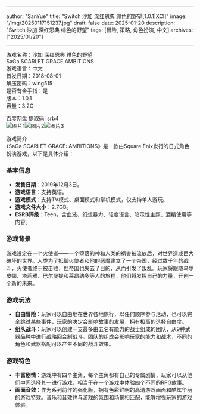 
---
author: "SanYue"
title: "Switch 沙加 深红恩典 绯色的野望[1.0.1|XCI]"
image: "/img/20250117151237.jpg"
draft: false
date: 2025-01-20
description: "Switch 沙加 深红恩典 绯色的野望"
tags: [冒险, 策略, 角色扮演, 中文]
archives: ["2025/01/20"]

---

游戏名称：沙加 深红恩典 绯色的野望   
SaGa SCARLET GRACE AMBITIONS    
游戏语言：中文  
首发日期：2018-08-01  
解压密码：wing515  
是否有金手指：是  
版本：1.0.1   
容量：3.2G

[百度网盘](https://pan.baidu.com/s/1R1eh8K-EAjDimYe32exNUQ) 提取码: srb4  
![图片1](/img/b3bbfe.jpg)![图片2](/img/6afd5d.jpg)![图片3](/img/1cd5e4.jpg)  

游戏简介  
《SaGa SCARLET GRACE: AMBITIONS》是一款由Square Enix发行的日式角色扮演游戏，以下是具体介绍：

### 基本信息
- **发售日期**：2019年12月3日。
- **游戏语言**：支持英语。
- **游戏模式**：支持TV模式、桌面模式和掌机模式，仅支持单人游玩。
- **游戏文件大小**：2.7GB。
- **ESRB评级**：Teen，含血液、幻想暴力、轻度语言、暗示性主题、酒精使用等内容。

### 游戏背景
游戏设定在一个火使者——一个堕落的神和人类的祸害被流放后，对世界造成巨大破坏的世界。人类为了抵御火使者和他的恶魔建立了一个帝国，经过数千年的战斗，火使者终于被击败，但帝国也失去了目的，从而引发了叛乱。玩家将跟随乌尔皮娜、塔莉雅、巴尔曼提和莱昂纳多等人的旅程，他们将发挥自己的力量，开创一个新的未来。

### 游戏玩法
- **自由冒险**：玩家可以自由地在世界各地旅行，以任何顺序参与活动，也可以完全跳过某些事件，玩家的决定会影响故事的发展，拥有极高的选择自由度。
- **组队战斗**：玩家可以创建一支最多由五名有能力的战士组成的团队，从9种武器品种中进行战略回合制战斗。团队的组成会影响玩家的能力和战术，不同的角色和武器搭配可以产生不同的战斗效果。

### 游戏特色
- **丰富剧情**：游戏中有四个主角，每个主角都有自己的专属剧情，玩家可以从他们中间选择其一进行游戏，相当于在一个游戏中体验四个不同的RPG故事。
- **画面音效**：作为系列前作的强化版，拥有色彩鲜明的高清游戏画面和酷炫华丽的游戏特效。音乐和音效也与游戏的氛围和场景相匹配，能够增强玩家的游戏体验。
